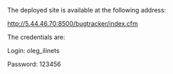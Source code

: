 The deployed site is available at the following address:

http://5.44.46.70:8500/bugtracker/index.cfm

The credentials are:

Login: oleg_ilinets

Password: 123456


